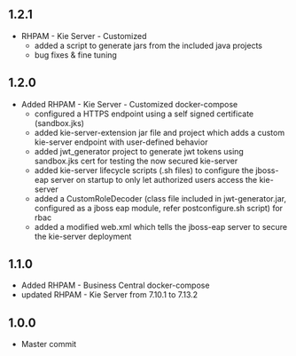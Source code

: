 ## 1.2.1
- RHPAM - Kie Server - Customized
  - added a script to generate jars from the included java projects
  - bug fixes & fine tuning

## 1.2.0
- Added RHPAM - Kie Server - Customized docker-compose
  - configured a HTTPS endpoint using a self signed certificate (sandbox.jks)
  - added kie-server-extension jar file and project which adds a custom kie-server endpoint with user-defined behavior
  - added jwt_generator project to generate jwt tokens using sandbox.jks cert for testing the now secured kie-server
  - added kie-server lifecycle scripts (.sh files) to configure the jboss-eap server on startup to only let authorized users access the kie-server
  - added a CustomRoleDecoder (class file included in jwt-generator.jar, configured as a jboss eap module, refer postconfigure.sh script) for rbac
  - added a modified web.xml which tells the jboss-eap server to secure the kie-server deployment

## 1.1.0
- Added RHPAM - Business Central docker-compose
- updated RHPAM - Kie Server from 7.10.1 to 7.13.2

## 1.0.0
- Master commit
